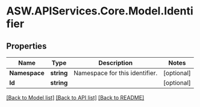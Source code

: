 
# ASW.APIServices.Core.Model.Identifier

## Properties

Name | Type | Description | Notes
------------ | ------------- | ------------- | -------------
**Namespace** | **string** | Namespace for this identifier. | [optional] 
**Id** | **string** |  | [optional] 

[[Back to Model list]](../README.md#documentation-for-models)
[[Back to API list]](../README.md#documentation-for-api-endpoints)
[[Back to README]](../README.md)

